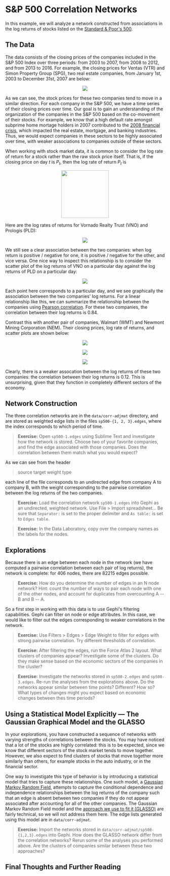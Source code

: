 # S&P 500 Correlation Networks

In this example, we will analyze a network constructed from associations in the log returns of stocks listed on the [Standard & Poor's 500](https://en.wikipedia.org/wiki/S%26P_500_Index).

## The Data

The data consists of the closing prices of the companies included in the S&P 500 Index over three periods: from 2003 to 2007, from 2008 to 2012, and from 2013 to 2016. For example, the closing prices for Ventas (VTR) and Simon Property Group (SPG), two real estate companies, from January 1st, 2003 to December 31st, 2007 are below:

<p align="center">
<img src="https://raw.githubusercontent.com/ddarmon/sfinsc-day1/master/graphics/stocks-raw-max-corr.png">
</p>

As we can see, the stock prices for these two companies tend to move in a similar direction. For each company in the S&P 500, we have a time series of their closing prices over time. Our goal is to gain an understanding of the organization of the companies in the S&P 500 based on the co-movement of their stocks. For example, we know that a high default rate amongst subprime home mortage holders in 2007 contributed to the [2008 financial crisis](https://en.wikipedia.org/wiki/Financial_crisis_of_2007%E2%80%932008), which impacted the real estate, mortgage, and banking industries. Thus, we would expect companies in these sectors to be highly associated over time, with weaker associations to companies outside of these sectors.

When working with stock market data, it is common to consider the log rate of return for a stock rather than the raw stock price itself. That is, if the closing price on day *t* is *P<sub>t</sub>*, then the log rate of return *P<sub>t</sub>* is

<p align="center">
<img src="https://raw.githubusercontent.com/ddarmon/sfinsc-day1/master/graphics/eq-log-return.png" width="150">
</p>

Here are the log rates of returns for Vornado Realty Trust (VNO) and Prologis (PLD):

<p align="center">
<img src="https://raw.githubusercontent.com/ddarmon/sfinsc-day1/master/graphics/stocks-logreturn-max-corr.png">
</p>

We still see a clear association between the two companies: when log return is positive / negative for one, it is positive / negative for the other, and vice versa. One nice way to inspect this relationship is to consider the scatter plot of the log returns of VNO on a particular day against the log returns of PLD on a particular day:

<p align="center">
<img src="https://raw.githubusercontent.com/ddarmon/sfinsc-day1/master/graphics/stocks-corrplot-max-corr.png">
</p>

Each point here corresponds to a particular day, and we see graphically the association between the two companies' log returns. For a linear relationship like this, we can summarize the relationship between the companies using [Pearson correlation](https://en.wikipedia.org/wiki/Pearson_correlation_coefficient). For these two companies, the correlation between their log returns is 0.84.

Contrast this with another pair of companies, Walmart (WMT) and Newmont Mining Corporation (NEM). Their closing prices, log rate of returns, and scatter plots are shown below:

<p align="center">
<img src="https://raw.githubusercontent.com/ddarmon/sfinsc-day1/master/graphics/stocks-raw-min-corr.png">
</p>

<p align="center">
<img src="https://raw.githubusercontent.com/ddarmon/sfinsc-day1/master/graphics/stocks-logreturn-min-corr.png">
</p>

<p align="center">
<img src="https://raw.githubusercontent.com/ddarmon/sfinsc-day1/master/graphics/stocks-corrplot-min-corr.png">
</p>

Clearly, there is a weaker assocation between the log returns of these two companies: the correlation between their log returns is 0.12. This is unsurprising, given that they function in completely different sectors of the economy.

## Network Construction

The three correlation networks are in the ``data/corr-adjmat`` directory, and are stored as weighted edge lists in the files ``sp500-{1, 2, 3}.edges``, where the index corresponds to which period of time.

> **Exercise:** Open ``sp500-1.edges`` using Sublime Text and investigate how the network is stored. Choose two of your favorite companies, and find the edge associated with those companies. Does the correlation between them match what you would expect?

As we can see from the header

> source target weight type

each line of the file corresponds to an undirected edge from company A to company B, with the weight corresponding to the pairwise correlation between the log returns of the two companies.

> **Exercise:** Load the correlation network ``sp500-1.edges`` into Gephi as an undirected, weighted network. Use File > Import spreadsheet... Be sure that ``Separator:`` is set to the proper delimiter and ``As table:`` is set to ``Edges table``.

> **Exercise:** In the Data Laboratory, copy over the company names as the labels for the nodes.

## Explorations

Because there is an edge between each node in the network (we have computed a pairwise correlation between each pair of log returns), the network is complete: for 406 nodes, there are 82215 edges possible.

> **Exercise:** How do you determine the number of edges in an N node network? Hint: count the number of ways to pair each node with one of the other nodes, and account for duplicates from overcounting A -- B and B -- A.

So a first step in working with this data is to use Gephi's filtering capabilities. Gephi can filter on node or edge attributes. In this case, we would like to filter out the edges corresponding to weaker correlations in the network.

> **Exercise:** Use Filters > Edges > Edge Weight to filter for edges with strong pairwise correlation. Try different thresholds of correlation.

> **Exercise:** After filtering the edges, run the Force Atlas 2 layout. What clusters of companies appear? Investigate some of the clusters. Do they make sense based on the economic sectors of the companies in the cluster?

> **Exercise:** Investigate the networks stored in ``sp500-2.edges`` and ``sp500-3.edges``.  Re-run the analyses from the explorations above. Do the networks appear similar between time points? Different? How so? What types of changes might you expect based on economic changes between thes time periods?

## Using a Statistical Model Explicitly &mdash; The Gaussian Graphical Model and the GLASSO

In your explorations, you have constructed a sequence of networks with varying strengths of correlations between the stocks. You may have noticed that a lot of the stocks are highly correlated: this is to be expected, since we know that different sectors of the stock market tends to move together. However, we also expect to find clusters of stocks that move together more similarly than others, for example stocks in the auto industry, or in the financial sector.

One way to investigate this type of behavior is by introducing a statistical model that tries to capture these relationships. One such model, a [Gaussian Markov Random Field](https://en.wikipedia.org/wiki/Markov_random_field#Gaussian), attempts to capture the conditional dependence and independence relationships between the log returns of the company such that an edge is absent between two companies if they do not appear associated after accounting for all of the other companies. The Gaussian Markov Random Field model and the [approach we use to fit it (GLASSO)](http://statweb.stanford.edu/~tibs/glasso/) are fairly technical, so we will not address them here. The edge lists generated using this model are in ``data/corr-adjmat``.

> **Exercise:** Import the networks stored in ``data/corr-adjmat/sp500-{1,2,3}.edges`` into Gephi. How does the GLASSO network differ from the correlation networks? Rerun some of the analyses you performed above. Are the clusters of companies similar between these two approaches?

## Final Thoughts and Further Reading